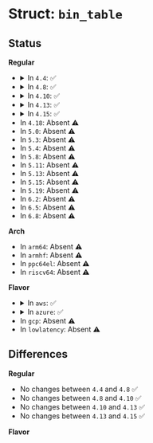 # Struct: <code>bin_table</code>

## Status
<b>Regular</b>
<ul>
<li>
<details>
<summary>In <code>4.4</code>: ✅</summary>

```c
struct bin_table {
    bin_convert_t *convert;
    int ctl_name;
    const char *procname;
    const struct bin_table *child;
};
```
</details>
</li>
<li>
<details>
<summary>In <code>4.8</code>: ✅</summary>

```c
struct bin_table {
    bin_convert_t *convert;
    int ctl_name;
    const char *procname;
    const struct bin_table *child;
};
```
</details>
</li>
<li>
<details>
<summary>In <code>4.10</code>: ✅</summary>

```c
struct bin_table {
    bin_convert_t *convert;
    int ctl_name;
    const char *procname;
    const struct bin_table *child;
};
```
</details>
</li>
<li>
<details>
<summary>In <code>4.13</code>: ✅</summary>

```c
struct bin_table {
    bin_convert_t *convert;
    int ctl_name;
    const char *procname;
    const struct bin_table *child;
};
```
</details>
</li>
<li>
<details>
<summary>In <code>4.15</code>: ✅</summary>

```c
struct bin_table {
    bin_convert_t *convert;
    int ctl_name;
    const char *procname;
    const struct bin_table *child;
};
```
</details>
</li>
<li>
In <code>4.18</code>: Absent ⚠️
</li>
<li>
In <code>5.0</code>: Absent ⚠️
</li>
<li>
In <code>5.3</code>: Absent ⚠️
</li>
<li>
In <code>5.4</code>: Absent ⚠️
</li>
<li>
In <code>5.8</code>: Absent ⚠️
</li>
<li>
In <code>5.11</code>: Absent ⚠️
</li>
<li>
In <code>5.13</code>: Absent ⚠️
</li>
<li>
In <code>5.15</code>: Absent ⚠️
</li>
<li>
In <code>5.19</code>: Absent ⚠️
</li>
<li>
In <code>6.2</code>: Absent ⚠️
</li>
<li>
In <code>6.5</code>: Absent ⚠️
</li>
<li>
In <code>6.8</code>: Absent ⚠️
</li>
</ul>
<b>Arch</b>
<ul>
<li>
In <code>arm64</code>: Absent ⚠️
</li>
<li>
In <code>armhf</code>: Absent ⚠️
</li>
<li>
In <code>ppc64el</code>: Absent ⚠️
</li>
<li>
In <code>riscv64</code>: Absent ⚠️
</li>
</ul>
<b>Flavor</b>
<ul>
<li>
<details>
<summary>In <code>aws</code>: ✅</summary>

```c
struct bin_table {
    bin_convert_t *convert;
    int ctl_name;
    const char *procname;
    const struct bin_table *child;
};
```
</details>
</li>
<li>
<details>
<summary>In <code>azure</code>: ✅</summary>

```c
struct bin_table {
    bin_convert_t *convert;
    int ctl_name;
    const char *procname;
    const struct bin_table *child;
};
```
</details>
</li>
<li>
In <code>gcp</code>: Absent ⚠️
</li>
<li>
In <code>lowlatency</code>: Absent ⚠️
</li>
</ul>

## Differences
<b>Regular</b>
<ul>
<li>
No changes between <code>4.4</code> and <code>4.8</code> ✅
</li>
<li>
No changes between <code>4.8</code> and <code>4.10</code> ✅
</li>
<li>
No changes between <code>4.10</code> and <code>4.13</code> ✅
</li>
<li>
No changes between <code>4.13</code> and <code>4.15</code> ✅
</li>
</ul>
<b>Flavor</b>
<ul>
</ul>
